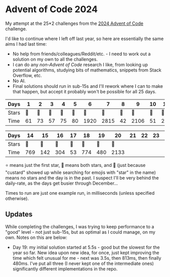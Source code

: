 # Advent of Code 2024

My attempt at the 25*2 challenges from the [2024 Advent of
Code](https://adventofcode.com/2024) challenge.

I'd like to continue where I left off last year, so here are essentially the same
aims I had last time:

* No help from friends/colleagues/Reddit/etc. - I need to work out a solution on
  my own to all the challenges.
* I can do any _non-Advent of Code_ research I like, from looking up potential
  algorithms, studying bits of mathematics, snippets from Stack Overflow, etc.
* No AI.
* Final solutions should run in sub-15s and I'll rework where I can to make that
  happen, but accept it probably won't be possible for all 25 days.

| Days | 1 | 2 | 3 | 4 | 5 | 6 | 7 | 8 | 9 | 10 | 11 | 12 | 13 |
|-|-|-|-|-|-|-|-|-|-|-|-|-|-|
| Stars | :star2: | :star2: | :star2: | :star2: | :star2: | :star2: | :star2: | :star2: | :star2: | :star2: | :star2: | :star2: | :star2: |
| Time | 61 | 73 | 57 | 75 | 80 | 1920 | 2815 | 42 | 2106 | 51 | 294 | 1988 | 1241 |

| Days | 14 | 15 | 16 | 17 | 18 | 19 | 20 | 21 | 22 | 23 | 24 | 25 |
|-|-|-|-|-|-|-|-|-|-|-|-|-|
| Stars | :star2: | :star2: | :star2: | :star2: | :star2: | :star2: | :star2: |  |  |  |  |  |
| Time | 769 | 142 | 304 | 53 | 774 | 480 | 2133 |  |  |  |  |  |

:star: means just the first star, :star2: means both stars, and :custard: (just
because "custard" showed up while searching for emojis with "star" in the name)
means no stars and the day is in the past. I suspect I'll be very behind the
daily-rate, as the days get busier through December...

Times to run are just one example run, in milliseconds (unless specified
otherwise).

## Updates

While completing the challenges, I was trying to keep performance to a "good"
level - not just sub-15s, but as optimal as I could manage, on my own. Notes on
this are below:

* Day 19: my initial solution started at 5.5s - good but the slowest for the
  year so far. New idea upon new idea, for once, just kept improving the time
  which felt unusual for me - next was 3.5s, then 813ms, then finally 480ms.
  I've put all three (I never kept one of the intermediate ones) significantly
  different implementations in the repo.
